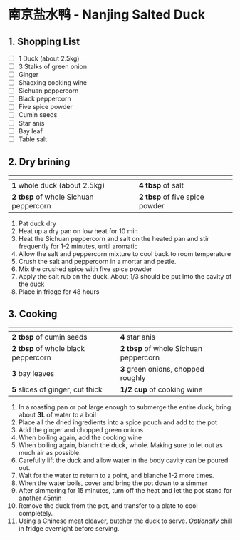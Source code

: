# 南京盐水鸭 - Nanjing Salted Duck

## 1. Shopping List
- [ ] 1 Duck (about 2.5kg)
- [ ] 3 Stalks of green onion
- [ ] Ginger
- [ ] Shaoxing cooking wine
- [ ] Sichuan peppercorn
- [ ] Black peppercorn
- [ ] Five spice powder
- [ ] Cumin seeds
- [ ] Star anis
- [ ] Bay leaf
- [ ] Table salt

## 2. Dry brining
|<!-- -->|<!-- -->|
|---|---|
**1** whole duck (about 2.5kg)|**4 tbsp** of salt
**2 tbsp** of whole Sichuan peppercorn|**2 tbsp** of five spice powder

1. Pat duck dry
2. Heat up a dry pan on low heat for 10 min
3. Heat the Sichuan peppercorn and salt on the heated pan and stir frequently for 1-2 minutes, until aromatic
4. Allow the salt and peppercorn mixture to cool back to room temperature
5. Crush the salt and peppercorn in a mortar and pestle.
6. Mix the crushed spice with five spice powder
7. Apply the salt rub on the duck. About 1/3 should be put into the cavity of the duck
8. Place in fridge for 48 hours

## 3. Cooking
|<!-- -->|<!-- -->|
|---|---|
**2 tbsp** of cumin seeds|**4** star anis
**2 tbsp** of whole black peppercorn|**2 tbsp** of whole Sichuan peppercorn
**3** bay leaves|**3** green onions, chopped roughly
**5** slices of ginger, cut thick|**1/2 cup** of cooking wine

1. In a roasting pan or pot large enough to submerge the entire duck, bring about **3L** of water to a boil
2. Place all the dried ingredients into a spice pouch and add to the pot
3. Add the ginger and chopped green onions
4. When boiling again, add the cooking wine
5. When boiling again, blanch the duck, whole. Making sure to let out as much air as possible.
6. Carefully lift the duck and allow water in the body cavity can be poured out. 
7. Wait for the water to return to a point, and blanche 1-2 more times.
8. When the water boils, cover and bring the pot down to a simmer
9. After simmering for 15 minutes, turn off the heat and let the pot stand for another 45min
10. Remove the duck from the pot, and transfer to a plate to cool completely.
11. Using a Chinese meat cleaver, butcher the duck to serve. *Optionally* chill in fridge overnight before serving.